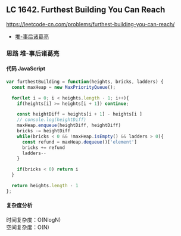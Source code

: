 ## LC 1642. Furthest Building You Can Reach

https://leetcode-cn.com/problems/furthest-building-you-can-reach/

- [堆-事后诸葛亮](#思路-堆-事后诸葛亮)

### 思路 堆-事后诸葛亮

#### 代码 JavaScript

```JavaScript
var furthestBuilding = function(heights, bricks, ladders) {
  const maxHeap = new MaxPriorityQueue();

  for(let i = 0; i < heights.length - 1; i++){
    if(heights[i] >= heights[i + 1]) continue;

    const heightDiff = heights[i + 1] - heights[i ]
    // console.log(heightDiff)
    maxHeap.enqueue(heightDiff, heightDiff)
    bricks -= heightDiff
    while(bricks < 0 && !maxHeap.isEmpty() && ladders > 0){
      const refund = maxHeap.dequeue()['element']
      bricks += refund
      ladders--
    }

    if(bricks < 0) return i
  }

  return heights.length - 1
};

```

#### 复杂度分析

时间复杂度：O(NlogN) </br>
空间复杂度：O(N)
